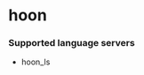 <!--- THIS DOCUMENT IS AUTOMATICALLY GENERATED, DON'T EDIT IT -->
# hoon

### Supported language servers

- hoon_ls
